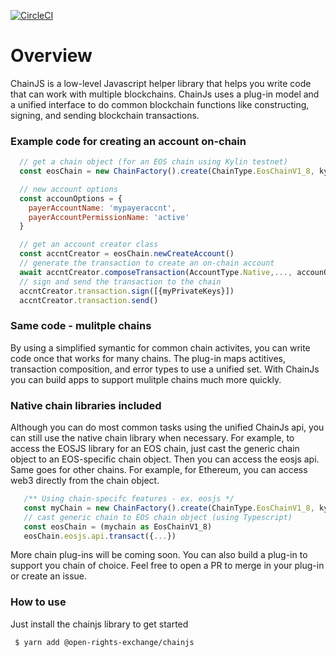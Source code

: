 [![CircleCI](https://circleci.com/gh/Open-Rights-Exchange/ore-js/tree/master.svg?style=svg&circle-token=70a414d0e86f8d125d1a16eca8ddc379aef6fd1c)](https://circleci.com/gh/Open-Rights-Exchange/ore-js/tree/master)
# Overview

ChainJS is a low-level Javascript helper library that helps you write code that can work with multiple blockchains. ChainJs uses a plug-in model and a unified interface to do common blockchain functions like constructing, signing, and sending blockchain transactions.

### Example code for creating an account on-chain

```javascript
  // get a chain object (for an EOS chain using Kylin testnet)
  const eosChain = new ChainFactory().create(ChainType.EosChainV1_8, kylinEndpoints, chainSettings)

  // new account options
  const accounOptions = {
    payerAccountName: 'mypayeraccnt',
    payerAccountPermissionName: 'active'
  }

  // get an account creator class
  const accntCreator = eosChain.newCreateAccount()
  // generate the transaction to create an on-chain account
  await accntCreator.composeTransaction(AccountType.Native,..., accounOptions)
  // sign and send the transaction to the chain
  accntCreator.transaction.sign([{myPrivateKeys}])
  accntCreator.transaction.send()

```

### Same code - mulitple chains

By using a simplified symantic for common chain activites, you can write code once that works for many chains. The plug-in maps actitives, transaction composition, and error types to use a unified set. With ChainJs you can build apps to support mulitple chains much more quickly.

### Native chain libraries included 

Although you can do most common tasks using the unified ChainJs api, you can still use the native chain library when necessary. For example, to access the EOSJS library for an EOS chain, just cast the generic chain object to an EOS-specific chain object. Then you can access the eosjs api. Same goes for other chains. For example, for Ethereum, you can access web3 directly from the chain object. 

```javascript
   /** Using chain-specifc features - ex. eosjs */
   const myChain = new ChainFactory().create(ChainType.EosChainV1_8, kylinEndpoints, chainSettings)
   // cast generic chain to EOS chain object (using Typescript)
   const eosChain = (mychain as EosChainV1_8)
   eosChain.eosjs.api.transact({...})
```

More chain plug-ins will be coming soon. You can also build a plug-in to support you chain of choice. Feel free to open a PR to merge in your plug-in or create an issue.

### How to use 

Just install the chainjs library to get started
```bash
 $ yarn add @open-rights-exchange/chainjs
```

